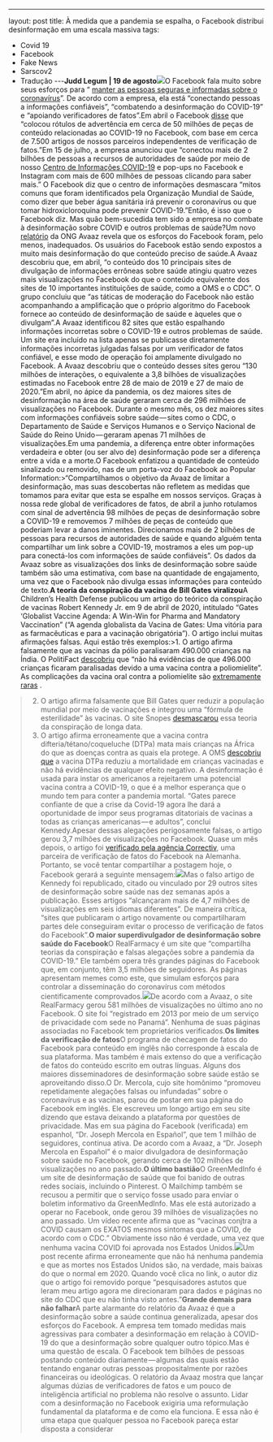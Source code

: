 ---
layout: post
title: À medida que a pandemia se espalha, o Facebook distribui desinformação em uma
  escala massiva
tags:
- Covid 19
- Facebook
- Fake News
- Sarscov2
- Tradução
---**Judd Legum | 19 de agosto**![](https://cdn-images-1.medium.com/max/1200/1*SXtGfiw4oYcWpcwcvy445A.jpeg)O Facebook fala muito sobre seus esforços para “ 
[manter as pessoas seguras e informadas sobre o coronavírus](https://about.fb.com/news/2020/08/coronavirus/#latest)”. De acordo com a empresa, ela está “conectando pessoas a informações confiáveis”, “combatendo a desinformação do COVID-19” e “apoiando verificadores de fatos”.Em abril o Facebook 
[disse](https://about.fb.com/news/2020/04/covid-19-misinfo-update/) que “colocou rótulos de advertência em cerca de 50 milhões de peças de conteúdo relacionadas ao COVID-19 no Facebook, com base em cerca de 7.500 artigos de nossos parceiros independentes de verificação de fatos.”Em 15 de julho, a empresa anunciou que “conectou mais de 2 bilhões de pessoas a recursos de autoridades de saúde por meio de nosso 
[Centro de Informações COVID-19](https://www.facebook.com/coronavirus_info/) e pop-ups no Facebook e Instagram com mais de 600 milhões de pessoas clicando para saber mais.” O Facebook diz que o centro de informações desmascara “mitos comuns que foram identificados pela Organização Mundial de Saúde, como dizer que beber água sanitária irá prevenir o coronavírus ou que tomar hidroxicloroquina pode prevenir COVID-19.”Então, é isso que o Facebook diz. Mas quão bem-sucedida tem sido a empresa no combate à desinformação sobre COVID e outros problemas de saúde?Um novo 
[relatório](https://secure.avaaz.org/campaign/en/facebook_threat_health/) da ONG Avaaz revela que os esforços do Facebook foram, pelo menos, inadequados. Os usuários do Facebook estão sendo expostos a muito mais desinformação do que conteúdo preciso de saúde.A Avaaz descobriu que, em abril, “o conteúdo dos 10 principais sites de divulgação de informações errôneas sobre saúde atingiu quatro vezes mais visualizações no Facebook do que o conteúdo equivalente dos sites de 10 importantes instituições de saúde, como a OMS e o CDC”. O grupo concluiu que “as táticas de moderação do Facebook não estão acompanhando a amplificação que o próprio algoritmo do Facebook fornece ao conteúdo de desinformação de saúde e àqueles que o divulgam”.A Avaaz identificou 82 sites que estão espalhando informações incorretas sobre o COVID-19 e outros problemas de saúde. Um site era incluído na lista apenas se publicasse diretamente informações incorretas julgadas falsas por um verificador de fatos confiável, e esse modo de operação foi amplamente divulgado no Facebook. A Avaaz descobriu que o conteúdo desses sites gerou “130 milhões de interações, o equivalente a 3,8 bilhões de visualizações estimadas no Facebook entre 28 de maio de 2019 e 27 de maio de 2020.”Em abril, no ápice da pandemia, os dez maiores sites de desinformação na área de saúde geraram cerca de 296 milhões de visualizações no Facebook. Durante o mesmo mês, os dez maiores sites com informações confiáveis sobre saúde — sites como o CDC, o Departamento de Saúde e Serviços Humanos e o Serviço Nacional de Saúde do Reino Unido — geraram apenas 71 milhões de visualizações.Em uma pandemia, a diferença entre obter informações verdadeira e obter (ou ser alvo de) desinformação pode ser a diferença entre a vida e a morte.O Facebook enfatizou a quantidade de conteúdo sinalizado ou removido, nas de um porta-voz do Facebook ao Popular Information:>“Compartilhamos o objetivo da Avaaz de limitar a desinformação, mas suas descobertas não refletem as medidas que tomamos para evitar que esta se espalhe em nossos serviços. Graças à nossa rede global de verificadores de fatos, de abril a junho rotulamos com sinal de advertência 98 milhões de peças de desinformação sobre a COVID-19 e removemos 7 milhões de peças de conteúdo que poderiam levar a danos iminentes. Direcionamos mais de 2 bilhões de pessoas para recursos de autoridades de saúde e quando alguém tenta compartilhar um link sobre a COVID-19, mostramos a eles um pop-up para conectá-los com informações de saúde confiáveis”.
Os dados da Avaaz sobre as visualizações dos links de desinformação sobre saúde também são uma estimativa, com base na quantidade de engajamento, uma vez que o Facebook não divulga essas informações para conteúdo de texto.**A teoria da conspiração da vacina de Bill Gates viralizou**A Children’s Health Defense publicou um artigo do teórico da conspiração de vacinas Robert Kennedy Jr. em 9 de abril de 2020, intitulado “Gates ‘Globalist Vaccine Agenda: A Win-Win for Pharma and Mandatory Vaccination” (“A agenda globalista da Vacina de Gates: Uma vitória para as farmacêuticas e para a vacinação obrigatória”). O artigo inclui muitas afirmações falsas. Aqui estão três exemplos:>1. O artigo afirma falsamente que as vacinas da pólio paralisaram 490.000 crianças na Índia. O PolitiFact 
[descobriu](https://www.politifact.com/factchecks/2020/apr/23/facebook-posts/anti-vaxxers-spread-conspiracy-about-bill-gates-an/) que “não há evidências de que 496.000 crianças ficaram paralisadas devido a uma vacina contra a poliomielite”. As complicações da vacina oral contra a poliomielite são 
[extremamente raras](https://www.who.int/immunization/diseases/poliomyelitis/endgame_objective2/oral_polio_vaccine/VAPPandcVDPVFactSheet-Feb2015.pdf) .
>2. O artigo afirma falsamente que Bill Gates quer reduzir a população mundial por meio de vacinações e integrou uma “fórmula de esterilidade” às vacinas. O site Snopes 
[desmascarou](https://www.snopes.com/fact-check/tetanus-vaccine-sterilization/) essa teoria da conspiração de longa data.
>3. O artigo afirma erroneamente que a vacina contra difteria/tétano/coqueluche (DTPa) mata mais crianças na África do que as doenças contra as quais ela protege. A OMS 
[descobriu que](https://www.who.int/vaccine_safety/committee/topics/dtp/statement112002/en/) a vacina DTPa reduziu a mortalidade em crianças vacinadas e não há evidências de qualquer efeito negativo.
A desinformação é usada para instar os americanos a rejeitarem uma potencial vacina contra a COVID-19, o que é a melhor esperança que o mundo tem para conter a pandemia mortal. “Gates parece confiante de que a crise da Covid-19 agora lhe dará a oportunidade de impor seus programas ditatoriais de vacinas a todas as crianças americanas — e adultos”, conclui Kennedy.Apesar dessas alegações perigosamente falsas, o artigo gerou 3,7 milhões de visualizações no Facebook. Quase um mês depois, o artigo foi 
[verificado pela agência Correctiv](https://correctiv.org/faktencheck/2020/05/18/bill-gates-angebliche-impfverbrechen-im-faktencheck), uma parceira de verificação de fatos do Facebook na Alemanha. Portanto, se você tentar compartilhar a postagem hoje, o Facebook gerará a seguinte mensagem:![](https://cdn-images-1.medium.com/max/800/1*7E2qnDvsvKOdQFDEUnHP-A.jpeg)Mas o falso artigo de Kennedy foi republicado, citado ou vinculado por 29 outros sites de desinformação sobre saúde nas dez semanas após a publicação. Esses artigos “alcançaram mais de 4,7 milhões de visualizações em seis idiomas diferentes”. De maneira crítica, “sites que publicaram o artigo novamente ou compartilharam partes dele conseguiram evitar o processo de verificação de fatos do Facebook”.**O maior superdivulgador de desinformação sobre saúde do Facebook**O RealFarmacy é um site que “compartilha teorias da conspiração e falsas alegações sobre a pandemia da COVID-19.” Ele também opera três grandes páginas do Facebook que, em conjunto, têm 3,5 milhões de seguidores. As páginas apresentam memes como este, que simulam esforços para controlar a disseminação do coronavírus com métodos cientificamente comprovados.![](https://cdn-images-1.medium.com/max/800/1*hLdU-G44nSxSWK_t-aSZpw.jpeg)De acordo com a Avaaz, o site RealFarmacy gerou 581 milhões de visualizações no último ano no Facebook. O site foi “registrado em 2013 por meio de um serviço de privacidade com sede no Panamá”. Nenhuma de suas páginas associadas no Facebook tem proprietários verificados.**Os limites da verificação de fatos**O programa de checagem de fatos do Facebook para conteúdo em inglês não corresponde à escala de sua plataforma. Mas também é mais extenso do que a verificação de fatos do conteúdo escrito em outras línguas. Alguns dos maiores disseminadores de desinformação sobre saúde estão se aproveitando disso.O Dr. Mercola, cujo site homônimo “promoveu repetidamente alegações falsas ou infundadas” sobre o coronavírus e as vacinas, parou de postar em sua página do Facebook em inglês. Ele escreveu um longo artigo em seu site dizendo que estava deixando a plataforma por questões de privacidade. Mas em sua página do Facebook (verificada) em espanhol, “Dr. Joseph Mercola en Español”, que tem 1 milhão de seguidores, continua ativa. De acordo com a Avaaz, a “Dr. Joseph Mercola en Español” é o maior divulgadora de desinformação sobre saúde no Facebook, gerando cerca de 102 milhões de visualizações no ano passado.**O último bastião**O GreenMedInfo é um site de desinformação de saúde que foi banido de outras redes sociais, incluindo o Pinterest. O Mailchimp também se recusou a permitir que o serviço fosse usado para enviar o boletim informativo da GreenMedInfo. Mas ele está autorizado a operar no Facebook, onde gerou 39 milhões de visualizações no ano passado. Um vídeo recente afirma que as “vacinas conjtra a COVID causam os EXATOS mesmos sintomas que a COVID, de acordo com o CDC.” Obviamente isso não é verdade, uma vez que nenhuma vacina COVID foi aprovada nos Estados Unidos.![](https://cdn-images-1.medium.com/max/800/1*t1nvP95tv5zO0Bn0ItmPLA.jpeg)Um post recente afirma erroneamente que não há nenhuma pandemia e que as mortes nos Estados Unidos são, na verdade, mais baixas do que o normal em 2020. Quando você clica no link, o autor diz que o artigo foi removido porque “pesquisadores astutos que leram meu artigo agora me direcionaram para dados e páginas no site do CDC que eu não tinha visto antes.”**Grande demais para não falhar**A parte alarmante do relatório da Avaaz é que a desinformação sobre a saúde continua generalizada, apesar dos esforços do Facebook. A empresa tem tomado medidas mais agressivas para combater a desinformação em relação à COVID-19 do que a desinformação sobre qualquer outro tópico.Mas é uma questão de escala. O Facebook tem bilhões de pessoas postando conteúdo diariamente — algumas das quais estão tentando enganar outras pessoas propositalmente por razões financeiras ou ideológicas. O relatório da Avaaz mostra que lançar algumas dúzias de verificadores de fatos e um pouco de inteligência artificial no problema não resolve o assunto. Lidar com a desinformação no Facebook exigiria uma reformulação fundamental da plataforma e de como ela funciona. E essa não é uma etapa que qualquer pessoa no Facebook pareça estar disposta a considerar

